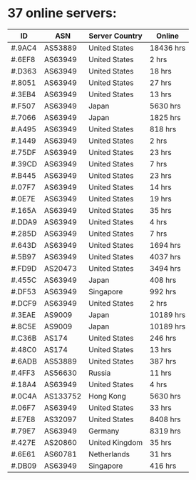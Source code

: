 # 37 online servers:

| ID | ASN | Server Country | Online |
| ------ | ------ | ------ | ------ |
| #.9AC4 | AS53889 | United States | 18436 hrs |
| #.6EF8 | AS63949 | United States | 2 hrs |
| #.D363 | AS63949 | United States | 18 hrs |
| #.8051 | AS63949 | United States | 27 hrs |
| #.3EB4 | AS63949 | United States | 13 hrs |
| #.F507 | AS63949 | Japan | 5630 hrs |
| #.7066 | AS63949 | Japan | 1825 hrs |
| #.A495 | AS63949 | United States | 818 hrs |
| #.1449 | AS63949 | United States | 2 hrs |
| #.75DF | AS63949 | United States | 23 hrs |
| #.39CD | AS63949 | United States | 7 hrs |
| #.B445 | AS63949 | United States | 23 hrs |
| #.07F7 | AS63949 | United States | 14 hrs |
| #.0E7E | AS63949 | United States | 19 hrs |
| #.165A | AS63949 | United States | 35 hrs |
| #.DDA9 | AS63949 | United States | 4 hrs |
| #.285D | AS63949 | United States | 7 hrs |
| #.643D | AS63949 | United States | 1694 hrs |
| #.5B97 | AS63949 | United States | 4037 hrs |
| #.FD9D | AS20473 | United States | 3494 hrs |
| #.455C | AS63949 | Japan | 408 hrs |
| #.DF53 | AS63949 | Singapore | 992 hrs |
| #.DCF9 | AS63949 | United States | 2 hrs |
| #.3EAE | AS9009 | Japan | 10189 hrs |
| #.8C5E | AS9009 | Japan | 10189 hrs |
| #.C36B | AS174 | United States | 246 hrs |
| #.48C0 | AS174 | United States | 13 hrs |
| #.6ADB | AS53889 | United States | 387 hrs |
| #.4FF3 | AS56630 | Russia | 11 hrs |
| #.18A4 | AS63949 | United States | 4 hrs |
| #.0C4A | AS133752 | Hong Kong | 5630 hrs |
| #.06F7 | AS63949 | United States | 33 hrs |
| #.E7E8 | AS32097 | United States | 8408 hrs |
| #.79E7 | AS63949 | Germany | 8319 hrs |
| #.427E | AS20860 | United Kingdom | 35 hrs |
| #.6E61 | AS60781 | Netherlands | 31 hrs |
| #.DB09 | AS63949 | Singapore | 416 hrs |

